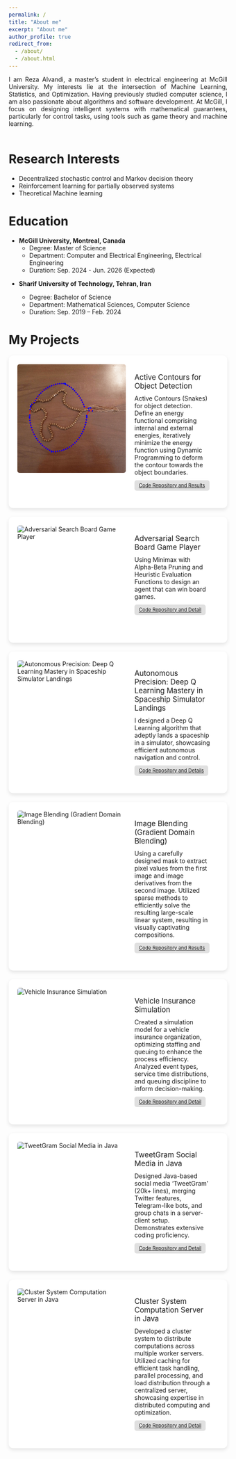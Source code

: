 ```yaml
---
permalink: /
title: "About me"
excerpt: "About me"
author_profile: true
redirect_from: 
  - /about/
  - /about.html
---
```


<div style="text-align: justify"> I am Reza Alvandi, a master’s student in electrical engineering at McGill University. My interests lie at the intersection of Machine Learning, Statistics, and Optimization. Having previously studied computer science, I am also passionate about algorithms and software development. At McGill, I focus on designing intelligent systems with mathematical guarantees, particularly for control tasks, using tools such as game theory and machine learning. </div>


<br/>

Research Interests
======

- Decentralized stochastic control and Markov decision theory
- Reinforcement learning for partially observed systems
- Theoretical Machine learning

Education
======
<ul>
<li>
<b>McGill University, Montreal, Canada</b>
<ul>
<li>Degree: Master of Science</li>
<li>Department: Computer and Electrical Engineering, Electrical Engineering</li>
<li>Duration: Sep. 2024 - Jun. 2026 (Expected)</li>
</ul>

</li>

<li>

<b>Sharif University of Technology, Tehran, Iran</b>
<ul>
<li>Degree: Bachelor of Science</li>
<li>Department: Mathematical Sciences, Computer Science</li>
<li>Duration: Sep. 2019 – Feb. 2024</li>
</ul>

</li>
</ul>  

# My Projects

<div class="card">
    <div class="logo">
        <img src="files/contour-ezgif.com-video-to-gif-converter.gif" alt="Active Contours for Object Detection">
    </div>
    <div class="content">
        <div class="title">Active Contours for Object Detection</div>
        <div class="description">
            Active Contours (Snakes) for object detection. Define an energy functional comprising internal and external
            energies, iteratively minimize the energy function using Dynamic Programming to deform the contour towards the
            object boundaries.
        </div>
        <div class="link"><a href="code_repository_link">Code Repository and Results</a></div>
    </div>
</div>

<div class="card">
    <div class="logo">
        <img src="path_to_image" alt="Adversarial Search Board Game Player">
    </div>
    <div class="content">
        <div class="title">Adversarial Search Board Game Player</div>
        <div class="description">
            Using Minimax with Alpha-Beta Pruning and Heuristic Evaluation Functions to design an agent that can win
            board games.
        </div>
        <div class="link"><a href="code_repository_link">Code Repository and Detail</a></div>
    </div>
</div>

<div class="card">
    <div class="logo">
        <img src="path_to_image" alt="Autonomous Precision: Deep Q Learning Mastery in Spaceship Simulator Landings">
    </div>
    <div class="content">
        <div class="title">Autonomous Precision: Deep Q Learning Mastery in Spaceship Simulator Landings</div>
        <div class="description">
            I designed a Deep Q Learning algorithm that adeptly lands a spaceship in a simulator, showcasing efficient
            autonomous navigation and control.
        </div>
        <div class="link"><a href="code_repository_link">Code Repository and Details</a></div>
    </div>
</div>

<div class="card">
    <div class="logo">
        <img src="path_to_image" alt="Image Blending (Gradient Domain Blending)">
    </div>
    <div class="content">
        <div class="title">Image Blending (Gradient Domain Blending)</div>
        <div class="description">
            Using a carefully designed mask to extract pixel values from the first image and image derivatives from the second
            image. Utilized sparse methods to efficiently solve the resulting large-scale linear system, resulting in visually
            captivating compositions.
        </div>
        <div class="link"><a href="code_repository_link">Code Repository and Results</a></div>
    </div>
</div>

<div class="card">
    <div class="logo">
        <img src="path_to_image" alt="Vehicle Insurance Simulation">
    </div>
    <div class="content">
        <div class="title">Vehicle Insurance Simulation</div>
        <div class="description">
            Created a simulation model for a vehicle insurance organization, optimizing staffing and queuing to enhance the
            process efficiency. Analyzed event types, service time distributions, and queuing discipline to inform
            decision-making.
        </div>
        <div class="link"><a href="code_repository_link">Code Repository and Detail</a></div>
    </div>
</div>

<div class="card">
    <div class="logo">
        <img src="path_to_image" alt="TweetGram Social Media in Java">
    </div>
    <div class="content">
        <div class="title">TweetGram Social Media in Java</div>
        <div class="description">
            Designed Java-based social media ‘TweetGram’ (20k+ lines), merging Twitter features, Telegram-like bots, and
            group chats in a server-client setup. Demonstrates extensive coding proficiency.
        </div>
        <div class="link"><a href="code_repository_link">Code Repository and Detail</a></div>
    </div>
</div>

<div class="card">
    <div class="logo">
        <img src="path_to_image" alt="Cluster System Computation Server in Java">
    </div>
    <div class="content">
        <div class="title">Cluster System Computation Server in Java</div>
        <div class="description">
            Developed a cluster system to distribute computations across multiple worker servers. Utilized caching for efficient
            task handling, parallel processing, and load distribution through a centralized server, showcasing expertise in
            distributed computing and optimization.
        </div>
        <div class="link"><a href="code_repository_link">Code Repository and Detail</a></div>
    </div>
</div>

<style>
    .card {
        background-color: white;
        border-radius: 10px;
        box-shadow: 0 4px 8px rgba(0, 0, 0, 0.1);
        display: flex;
        margin-bottom: 20px;
        overflow: hidden;
        padding: 20px;
    }
    .logo {
        border-radius: 5px;
        width: 250px; /* You can adjust the width as needed */
        height: 250px; /* You can adjust the height as needed */
        overflow: hidden;
        display: flex;
        align-items: center;
        justify-content: center;
    }
    .logo img {
        width: 100%;
        height: 100%;
        object-fit: cover;
    }
    .content {
        padding: 20px;
        flex: 1;
    }
    .title {
        font-size: 1.2em;
        margin-bottom: 10px;
    }
    .description {
        margin-bottom: 10px;
    }
    .link {
        background-color: #e0e0e0;
        border-radius: 5px;
        color: #333;
        display: inline-block;
        padding: 5px 10px;
        font-size: 0.8em;
    }
</style>
